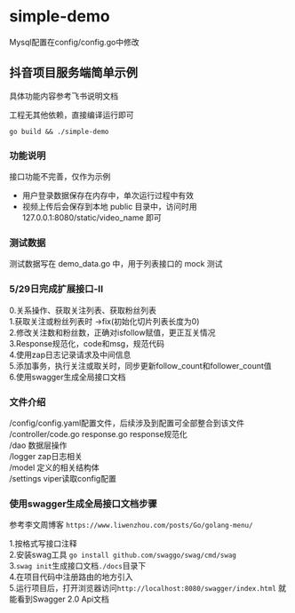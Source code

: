 # simple-demo

Mysql配置在config/config.go中修改

## 抖音项目服务端简单示例

具体功能内容参考飞书说明文档

工程无其他依赖，直接编译运行即可

```shell
go build && ./simple-demo
```

### 功能说明

接口功能不完善，仅作为示例

* 用户登录数据保存在内存中，单次运行过程中有效
* 视频上传后会保存到本地 public 目录中，访问时用 127.0.0.1:8080/static/video_name 即可

### 测试数据

测试数据写在 demo_data.go 中，用于列表接口的 mock 测试

### 5/29日完成扩展接口-II
0.关系操作、获取关注列表、获取粉丝列表\
1.获取关注或粉丝列表时  ->fix(初始化切片列表长度为0)\
2.修改关注数和粉丝数，正确对isfollow赋值，更正互关情况\
3.Response规范化，code和msg，规范代码\
4.使用zap日志记录请求及中间信息\
5.添加事务，执行关注或取关时，同步更新follow_count和follower_count值\
6.使用swagger生成全局接口文档

### 文件介绍
/config/config.yaml配置文件，后续涉及到配置可全部整合到该文件\
/controller/code.go response.go    response规范化\
/dao 数据层操作\
/logger zap日志相关\
/model 定义的相关结构体\
/settings viper读取config配置 

### 使用swagger生成全局接口文档步骤
参考李文周博客 ```https://www.liwenzhou.com/posts/Go/golang-menu/```

1.按格式写接口注释\
2.安装swag工具 ```go install github.com/swaggo/swag/cmd/swag```\
3.```swag init```生成接口文档```./docs```目录下\
4.在项目代码中注册路由的地方引入\
5.运行项目后，打开浏览器访问```http://localhost:8080/swagger/index.html``` 就能看到Swagger 2.0 Api文档
